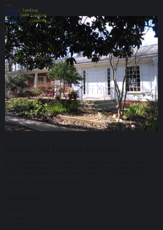 ```yaml
---
layout: landing
title: CHFM Landing
permalink: /landing
---
```

<head>
  <style>
    html, body {
      background-color: #1C1D20;
    }
    #navigation {
    background-color: #1C1D20; // dark1
    }
  </style>
</head>
<body>
{% include nav.html %}
<div style="margin-top: -70px;" class="container-fluid" id="landingBase">
  <div class="row justify-content-center">
    <div class="col-12 noPadding" id="bigImage">
      <img class="img-fluid" src="assets/images/meeting-house.jpg" />
    </div>
    <div class="col-12 overlay">
      <h1>Chapel Hill Friends Meeting</h1>
    </div>
  </div>
</div>
<div class="container-fluid" id="landingContent">
  <div class="row mx-auto">
    <div class="landingInfo col-12">
      <p>We joyfully embrace the full spectrum of the light within, made visible through the participation of people of all beliefs, cultures, backgrounds, abilities, ethnicities and races, sexual orientations, and gender identities.</p>
    </div>
    {% for item in site.data.landing-content %}
      <div class="landingInfo col-sm-6">
        <h2>{{ item.title }}</h2>
        <p>{{ item.text }}</p>
        {% if item.linkText %}<a href="{% if item.link %}{{site.baseurl}}{{ item.link }}{% endif %}">{{ item.linkText }}</a>{% endif %}
      </div>
    {% endfor %}
  </div>
</div>
</body>